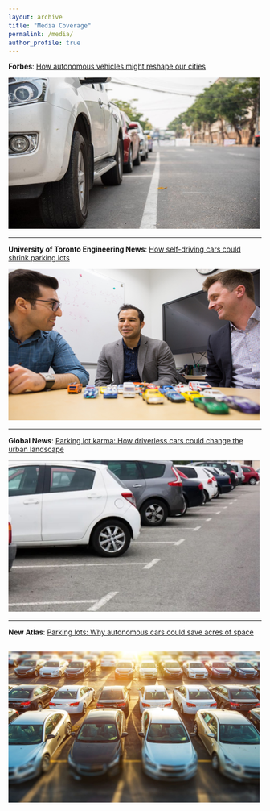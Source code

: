 ```yaml
---
layout: archive
title: "Media Coverage"
permalink: /media/
author_profile: true
---
```


<strong>Forbes</strong>: [How autonomous vehicles might reshape our cities](https://www.forbes.com/sites/adigaskell/2018/04/13/how-autonomous-vehicles-might-reshape-our-cities/#133eccbd3078)

<img src="/images/forbes.jpg"
     height="300"
     width="500" />

---

<strong>University of Toronto Engineering News</strong>: [How self-driving cars could shrink parking lots](http://news.engineering.utoronto.ca/self-driving-cars-shrink-parking-lots/)

<img src="/images/uoftengnews.jpg"
     height="300"
     width="500" />

---

<strong>Global News</strong>: [Parking lot karma: How driverless cars could change the urban landscape](https://globalnews.ca/news/4122271/driverless-cars-parking-lots-future/)

<img src="/images/globalnews.jpg"
     height="300"
     width="500" />

---

<strong>New Atlas</strong>: [Parking lots: Why autonomous cars could save acres of space](https://newatlas.com/autonomous-car-parking/54026/)

<img src="/images/newatlas.jpg"
     height="300"
     width="500" />
---
